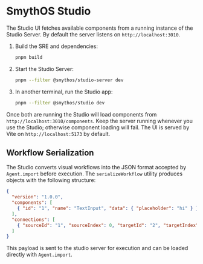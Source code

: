 # SmythOS Studio

The Studio UI fetches available components from a running instance of the Studio
Server. By default the server listens on `http://localhost:3010`.

1. Build the SRE and dependencies:

   ```bash
   pnpm build
   ```

2. Start the Studio Server:

   ```bash
   pnpm --filter @smythos/studio-server dev
   ```

3. In another terminal, run the Studio app:

   ```bash
   pnpm --filter @smythos/studio dev
   ```

Once both are running the Studio will load components from
`http://localhost:3010/components`. Keep the server running whenever you use the
Studio; otherwise component loading will fail. The UI is served by Vite on
`http://localhost:5173` by default.

## Workflow Serialization

The Studio converts visual workflows into the JSON format accepted by `Agent.import` before execution. The `serializeWorkflow` utility produces objects with the following structure:

```json
{
  "version": "1.0.0",
  "components": [
    { "id": "1", "name": "TextInput", "data": { "placeholder": "hi" } }
  ],
  "connections": [
    { "sourceId": "1", "sourceIndex": 0, "targetId": "2", "targetIndex": 0 }
  ]
}
```

This payload is sent to the studio server for execution and can be loaded directly with `Agent.import`.
